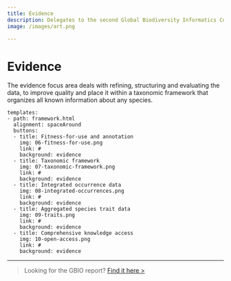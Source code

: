 ```yaml
---
title: Evidence
description: Delegates to the second Global Biodiversity Informatics Conference (GBIC2) called for a global alliance for biodiversity knowledge to align efforts to deliver current, accurate and comprehensive data, information and knowledge on the world's biodiversity. 
image: /images/art.png

---
```

Evidence
===================

The evidence focus area deals with refining, structuring and evaluating the data, to improve quality and place it within a taxonomic framework that organizes all known information about any species. 

<!---
styled custom component
you can have one or more buttons.
alignmenment options: left, center, spaceAround
title: what text should go below the icon
icon options are the ones provided in the icons folder. As of 3 feb 2019 those are: 
link: where to link to
background options: understanding, evidence, data, culture
-->
```styledYaml
templates:
- path: framework.html
  alignment: spaceAround
  buttons:
  - title: Fitness-for-use and annotation
    img: 06-fitness-for-use.png
    link: #
    background: evidence
  - title: Taxonomic framework
    img: 07-taxonomic-framework.png
    link: #
    background: evidence
  - title: Integrated occurrence data
    img: 08-integrated-occurrences.png
    link: #
    background: evidence
  - title: Aggregated species trait data
    img: 09-traits.png
    link: #
    background: evidence
  - title: Comprehensive knowledge access
    img: 10-open-access.png
    link: #
    background: evidence
```

-----
> Looking for the GBIO report? [Find it here >](https://doi.org/10.15468/6jxa-yb44)